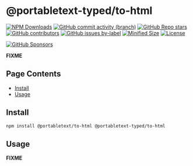 <!-- >>>>>> BEGIN GENERATED FILE (include): SOURCE packages/to-html/_README.md -->
# @portabletext-typed/to-html

[![NPM Downloads](https://img.shields.io/npm/dw/@portabletext-typed/to-html?style=flat&logo=npm)](https://www.npmjs.com/package/@portabletext-typed/to-html)
[![GitHub commit activity (branch)](https://img.shields.io/github/commit-activity/m/saiichihashimoto/sanity-typed?style=flat&logo=github)](https://github.com/saiichihashimoto/sanity-typed/pulls?q=is%3Apr+is%3Aclosed)
[![GitHub Repo stars](https://img.shields.io/github/stars/saiichihashimoto/sanity-typed?style=flat&logo=github)](https://github.com/saiichihashimoto/sanity-typed/stargazers)
[![GitHub contributors](https://img.shields.io/github/contributors/saiichihashimoto/sanity-typed?style=flat&logo=github)](https://github.com/saiichihashimoto/sanity-typed/graphs/contributors)
[![GitHub issues by-label](https://img.shields.io/github/issues/saiichihashimoto/sanity-typed/help%20wanted?style=flat&logo=github&color=007286)](https://github.com/saiichihashimoto/sanity-typed/labels/help%20wanted)
[![Minified Size](https://img.shields.io/bundlephobia/min/@portabletext-typed/to-html?style=flat)](https://www.npmjs.com/package/@portabletext-typed/to-html?activeTab=code)
[![License](https://img.shields.io/github/license/saiichihashimoto/sanity-typed?style=flat)](LICENSE)

[![GitHub Sponsors](https://img.shields.io/github/sponsors/saiichihashimoto?style=flat&logo=githubsponsors)](https://github.com/sponsors/saiichihashimoto)

**FIXME**

## Page Contents
- [Install](#install)
- [Usage](#usage)

## Install

```bash
npm install @portabletext/to-html @portabletext-typed/to-html
```

## Usage

**FIXME**
<!-- <<<<<< END GENERATED FILE (include): SOURCE packages/to-html/_README.md -->
